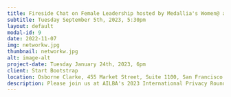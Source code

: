 ```yaml
---
title: Fireside Chat on Female Leadership hosted by Medallia's Women@ and AILBA
subtitle: Tuesday September 5th, 2023, 5:30pm
layout: default
modal-id: 9
date: 2022-11-07
img: networkw.jpg
thumbnail: networkw.jpg
alt: image-alt
project-date: Tuesday January 24th, 2023, 6pm
client: Start Bootstrap
location: Osborne Clarke, 455 Market Street, Suite 1100, San Francisco CA 94105
description: Please join us at AILBA's 2023 International Privacy Roundtable at Osborne Clarke's office in San Francisco at 6pm. Panelists are Felix Hilgert, Partner at Osborne Clarke, Kai Westerwelle, Partner at Bird & Bird, Anna Gassot, Senior Privacy Counsel at Uber and Guinevere Jobson, VP & General Counsel at Quantcast. We will host a networking reception following the panel discussion. Please <strong><a href="https://forms.gle/XfPuXvHg4W287vEX9" target="_blank">RSVP here</a></strong>
---
```

